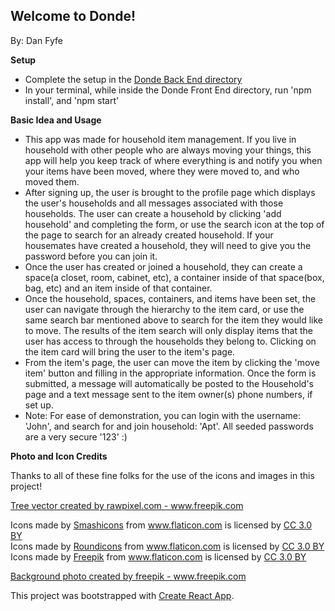 <h2>Welcome to Donde!</h2>

By: Dan Fyfe

**Setup**
- Complete the setup in the [Donde Back End directory](https://github.com/danfyfe/donde_back_end)
- In your terminal, while inside the Donde Front End directory, run 'npm install', and 'npm start'

**Basic Idea and Usage**
- This app was made for household item management. If you live in household with other people who are always moving your things, this app will help you keep track of where everything is and notify you when your items have been moved, where they were moved to, and who moved them.
- After signing up, the user is brought to the profile page which displays the user's households and all messages associated with those households. The user can create a household by clicking 'add household' and completing the form, or use the search icon at the top of the page to search for an already created household. If your housemates have created a household, they will need to give you the password before you can join it.
- Once the user has created or joined a household, they can create a space(a closet, room, cabinet, etc), a container inside of that space(box, bag, etc) and an item inside of that container.
- Once the household, spaces, containers, and items have been set, the user can navigate through the hierarchy to the item card, or use the same search bar mentioned above to search for the item they would like to move. The results of the item search will only display items that the user has access to through the households they belong to. Clicking on the item card will bring the user to the item's page.
- From the item's page, the user can move the item by clicking the 'move item' button and filling in the appropriate information. Once the form is submitted, a message will automatically be posted to the Household's page and a text message sent to the item owner(s) phone numbers, if set up.
- Note: For ease of demonstration, you can login with the username: 'John', and search for and join household: 'Apt'. All seeded passwords are a very secure '123' :)


**Photo and Icon Credits**

Thanks to all of these fine folks for the use of the icons and images in this project!


<a href="https://www.freepik.com/free-photos-vectors/tree">Tree vector created by rawpixel.com - www.freepik.com</a>

<div>Icons made by <a href="https://www.flaticon.com/authors/smashicons" title="Smashicons">Smashicons</a> from <a href="https://www.flaticon.com/"                 title="Flaticon">www.flaticon.com</a> is licensed by <a href="http://creativecommons.org/licenses/by/3.0/"                 title="Creative Commons BY 3.0" target="_blank">CC 3.0 BY</a></div>

<div>Icons made by <a href="https://www.flaticon.com/authors/roundicons" title="Roundicons">Roundicons</a> from <a href="https://www.flaticon.com/"                 title="Flaticon">www.flaticon.com</a> is licensed by <a href="http://creativecommons.org/licenses/by/3.0/"                 title="Creative Commons BY 3.0" target="_blank">CC 3.0 BY</a></div>

<div>Icons made by <a href="https://www.freepik.com/" title="Freepik">Freepik</a> from <a href="https://www.flaticon.com/"                 title="Flaticon">www.flaticon.com</a> is licensed by <a href="http://creativecommons.org/licenses/by/3.0/"                 title="Creative Commons BY 3.0" target="_blank">CC 3.0 BY</a></div>


<a href="https://www.freepik.com/free-photos-vectors/background">Background photo created by freepik - www.freepik.com</a>

This project was bootstrapped with [Create React App](https://github.com/facebook/create-react-app).